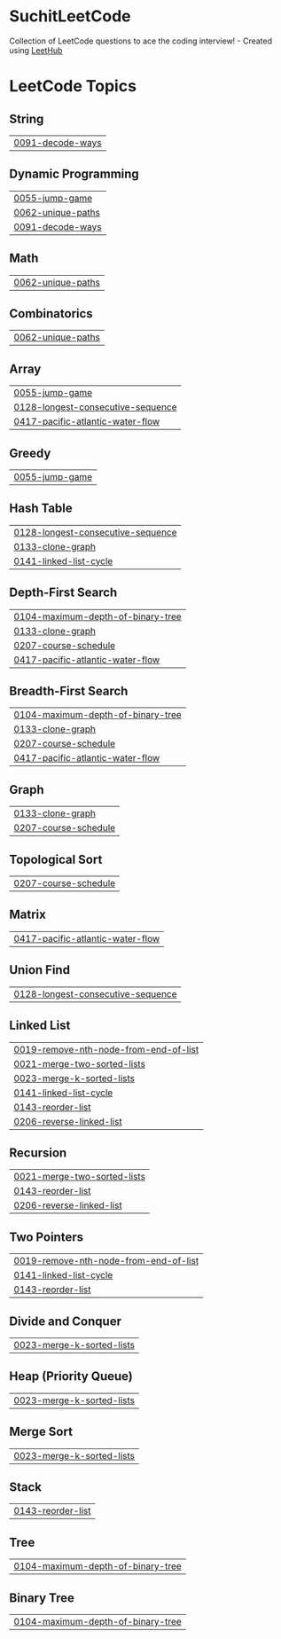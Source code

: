 # SuchitLeetCode
Collection of LeetCode questions to ace the coding interview! - Created using [LeetHub](https://github.com/QasimWani/LeetHub)

<!---LeetCode Topics Start-->
# LeetCode Topics
## String
|  |
| ------- |
| [0091-decode-ways](https://github.com/LDrago27/SuchitLeetCode/tree/master/0091-decode-ways) |
## Dynamic Programming
|  |
| ------- |
| [0055-jump-game](https://github.com/LDrago27/SuchitLeetCode/tree/master/0055-jump-game) |
| [0062-unique-paths](https://github.com/LDrago27/SuchitLeetCode/tree/master/0062-unique-paths) |
| [0091-decode-ways](https://github.com/LDrago27/SuchitLeetCode/tree/master/0091-decode-ways) |
## Math
|  |
| ------- |
| [0062-unique-paths](https://github.com/LDrago27/SuchitLeetCode/tree/master/0062-unique-paths) |
## Combinatorics
|  |
| ------- |
| [0062-unique-paths](https://github.com/LDrago27/SuchitLeetCode/tree/master/0062-unique-paths) |
## Array
|  |
| ------- |
| [0055-jump-game](https://github.com/LDrago27/SuchitLeetCode/tree/master/0055-jump-game) |
| [0128-longest-consecutive-sequence](https://github.com/LDrago27/SuchitLeetCode/tree/master/0128-longest-consecutive-sequence) |
| [0417-pacific-atlantic-water-flow](https://github.com/LDrago27/SuchitLeetCode/tree/master/0417-pacific-atlantic-water-flow) |
## Greedy
|  |
| ------- |
| [0055-jump-game](https://github.com/LDrago27/SuchitLeetCode/tree/master/0055-jump-game) |
## Hash Table
|  |
| ------- |
| [0128-longest-consecutive-sequence](https://github.com/LDrago27/SuchitLeetCode/tree/master/0128-longest-consecutive-sequence) |
| [0133-clone-graph](https://github.com/LDrago27/SuchitLeetCode/tree/master/0133-clone-graph) |
| [0141-linked-list-cycle](https://github.com/LDrago27/SuchitLeetCode/tree/master/0141-linked-list-cycle) |
## Depth-First Search
|  |
| ------- |
| [0104-maximum-depth-of-binary-tree](https://github.com/LDrago27/SuchitLeetCode/tree/master/0104-maximum-depth-of-binary-tree) |
| [0133-clone-graph](https://github.com/LDrago27/SuchitLeetCode/tree/master/0133-clone-graph) |
| [0207-course-schedule](https://github.com/LDrago27/SuchitLeetCode/tree/master/0207-course-schedule) |
| [0417-pacific-atlantic-water-flow](https://github.com/LDrago27/SuchitLeetCode/tree/master/0417-pacific-atlantic-water-flow) |
## Breadth-First Search
|  |
| ------- |
| [0104-maximum-depth-of-binary-tree](https://github.com/LDrago27/SuchitLeetCode/tree/master/0104-maximum-depth-of-binary-tree) |
| [0133-clone-graph](https://github.com/LDrago27/SuchitLeetCode/tree/master/0133-clone-graph) |
| [0207-course-schedule](https://github.com/LDrago27/SuchitLeetCode/tree/master/0207-course-schedule) |
| [0417-pacific-atlantic-water-flow](https://github.com/LDrago27/SuchitLeetCode/tree/master/0417-pacific-atlantic-water-flow) |
## Graph
|  |
| ------- |
| [0133-clone-graph](https://github.com/LDrago27/SuchitLeetCode/tree/master/0133-clone-graph) |
| [0207-course-schedule](https://github.com/LDrago27/SuchitLeetCode/tree/master/0207-course-schedule) |
## Topological Sort
|  |
| ------- |
| [0207-course-schedule](https://github.com/LDrago27/SuchitLeetCode/tree/master/0207-course-schedule) |
## Matrix
|  |
| ------- |
| [0417-pacific-atlantic-water-flow](https://github.com/LDrago27/SuchitLeetCode/tree/master/0417-pacific-atlantic-water-flow) |
## Union Find
|  |
| ------- |
| [0128-longest-consecutive-sequence](https://github.com/LDrago27/SuchitLeetCode/tree/master/0128-longest-consecutive-sequence) |
## Linked List
|  |
| ------- |
| [0019-remove-nth-node-from-end-of-list](https://github.com/LDrago27/SuchitLeetCode/tree/master/0019-remove-nth-node-from-end-of-list) |
| [0021-merge-two-sorted-lists](https://github.com/LDrago27/SuchitLeetCode/tree/master/0021-merge-two-sorted-lists) |
| [0023-merge-k-sorted-lists](https://github.com/LDrago27/SuchitLeetCode/tree/master/0023-merge-k-sorted-lists) |
| [0141-linked-list-cycle](https://github.com/LDrago27/SuchitLeetCode/tree/master/0141-linked-list-cycle) |
| [0143-reorder-list](https://github.com/LDrago27/SuchitLeetCode/tree/master/0143-reorder-list) |
| [0206-reverse-linked-list](https://github.com/LDrago27/SuchitLeetCode/tree/master/0206-reverse-linked-list) |
## Recursion
|  |
| ------- |
| [0021-merge-two-sorted-lists](https://github.com/LDrago27/SuchitLeetCode/tree/master/0021-merge-two-sorted-lists) |
| [0143-reorder-list](https://github.com/LDrago27/SuchitLeetCode/tree/master/0143-reorder-list) |
| [0206-reverse-linked-list](https://github.com/LDrago27/SuchitLeetCode/tree/master/0206-reverse-linked-list) |
## Two Pointers
|  |
| ------- |
| [0019-remove-nth-node-from-end-of-list](https://github.com/LDrago27/SuchitLeetCode/tree/master/0019-remove-nth-node-from-end-of-list) |
| [0141-linked-list-cycle](https://github.com/LDrago27/SuchitLeetCode/tree/master/0141-linked-list-cycle) |
| [0143-reorder-list](https://github.com/LDrago27/SuchitLeetCode/tree/master/0143-reorder-list) |
## Divide and Conquer
|  |
| ------- |
| [0023-merge-k-sorted-lists](https://github.com/LDrago27/SuchitLeetCode/tree/master/0023-merge-k-sorted-lists) |
## Heap (Priority Queue)
|  |
| ------- |
| [0023-merge-k-sorted-lists](https://github.com/LDrago27/SuchitLeetCode/tree/master/0023-merge-k-sorted-lists) |
## Merge Sort
|  |
| ------- |
| [0023-merge-k-sorted-lists](https://github.com/LDrago27/SuchitLeetCode/tree/master/0023-merge-k-sorted-lists) |
## Stack
|  |
| ------- |
| [0143-reorder-list](https://github.com/LDrago27/SuchitLeetCode/tree/master/0143-reorder-list) |
## Tree
|  |
| ------- |
| [0104-maximum-depth-of-binary-tree](https://github.com/LDrago27/SuchitLeetCode/tree/master/0104-maximum-depth-of-binary-tree) |
## Binary Tree
|  |
| ------- |
| [0104-maximum-depth-of-binary-tree](https://github.com/LDrago27/SuchitLeetCode/tree/master/0104-maximum-depth-of-binary-tree) |
<!---LeetCode Topics End-->